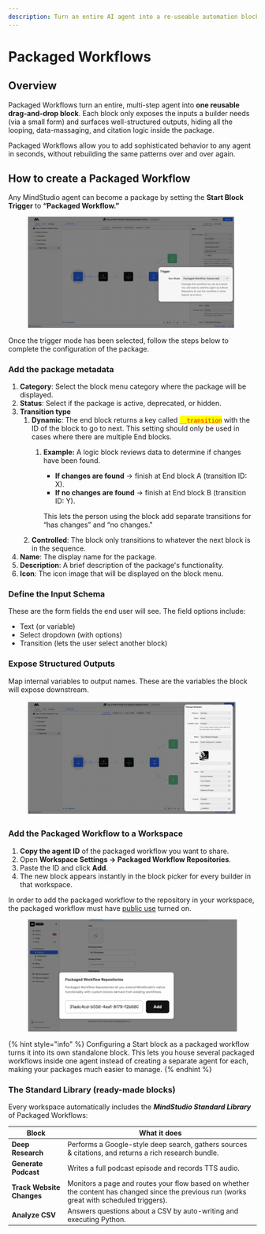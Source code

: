```yaml
---
description: Turn an entire AI agent into a re-useable automation block.
---
```


# Packaged Workflows

## Overview

Packaged Workflows turn an entire, multi-step agent into **one reusable drag-and-drop block**. Each block only exposes the inputs a builder needs (via a small form) and surfaces well-structured outputs, hiding all the looping, data-massaging, and citation logic inside the package.&#x20;

Packaged Workflows allow you to add sophisticated behavior to any agent in seconds, without rebuilding the same patterns over and over again.

## How to create a Packaged Workflow

Any MindStudio agent can become a package by setting the **Start Block Trigger** to **“Packaged Workflow.”**

<figure><img src="../.gitbook/assets/Trigger mode 1.png" alt=""><figcaption></figcaption></figure>

Once the trigger mode has been selected, follow the steps below to complete the configuration of the package.&#x20;

### Add the **package metadata**

1. **Category**: Select the block menu category where the package will be displayed.
2. **Status**: Select if the package is active, deprecated, or hidden.
3. **Transition type**
   1. **Dynamic**: The end block returns a key called <mark style="color:red;">`__transition`</mark> with the ID of the block to go to next. This setting should only be used in cases where there are multiple End blocks.&#x20;
      1.  **Example:** A logic block reviews data to determine if changes have been found.

          * **If changes are found** → finish at End block A (transition ID: X).
          * **If no changes are found** → finish at End block B (transition ID: Y).

          This lets the person using the block add separate transitions for “has changes” and “no changes."
   2. **Controlled**: The block only transitions to whatever the next block is in the sequence.&#x20;
4. **Name**: The display name for the package.
5. **Description**: A brief description of the package's functionality.
6. **Icon**: The icon image that will be displayed on the block menu.

### Define the **Input Schema**

These are the form fields the end user will see. The field options include:

* Text (or variable)
* Select dropdown (with options)
* Transition (lets the user select another block)

### **Expose Structured Outputs**&#x20;

Map internal variables to output names. These are the variables the block will expose downstream.&#x20;

<figure><img src="../.gitbook/assets/Frame 40.png" alt=""><figcaption></figcaption></figure>

### Add the Packaged Workflow to a Workspace

1. **Copy the agent ID** of the packaged workflow you want to share.
2. Open **Workspace Settings → Packaged Workflow Repositories**.
3. Paste the ID and click **Add**.
4. The new block appears instantly in the block picker for every builder in that workspace.&#x20;

In order to add the packaged workflow to the repository in your workspace, the packaged workflow must have [public use](publishing-and-versioning.md#public-use) turned on.

<figure><img src="../.gitbook/assets/Add repo.png" alt=""><figcaption></figcaption></figure>

{% hint style="info" %}
Configuring a Start block as a packaged workflow turns it into its own standalone block. This lets you house several packaged workflows inside one agent instead of creating a separate agent for each, making your packages much easier to manage.
{% endhint %}

### The Standard Library (ready-made blocks)

Every workspace automatically includes the _**MindStudio Standard Library**_ of Packaged Workflows:

| Block                     | What it does                                                                                                                                |
| ------------------------- | ------------------------------------------------------------------------------------------------------------------------------------------- |
| **Deep Research**         | Performs a Google-style deep search, gathers sources & citations, and returns a rich research bundle.                                       |
| **Generate Podcast**      | Writes a full podcast episode and records TTS audio.                                                                                        |
| **Track Website Changes** | Monitors a page and routes your flow based on whether the content has changed since the previous run (works great with scheduled triggers). |
| **Analyze CSV**           | Answers questions about a CSV by auto-writing and executing Python.                                                                         |

